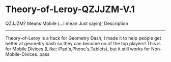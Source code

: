 # Theory-of-Leroy-QZJJZM-V.1
QZJJZM? Means Mobile (...I mean Just sayin); Description

----------------------------------------------------------------
Theory-of-Leroy is a hack for Geometry Dash; I made it to help people get better at geometry dash so they can become on of the top players!
This is for Mobile Divices (Lilke: iPad's,Phone's,Tablets), but it still works for Non-Mobile-Divices.
  pass
